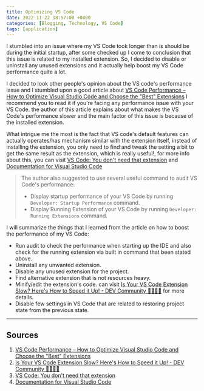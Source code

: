 ```yaml
---
title: Optimizing VS Code
date: 2022-11-22 18:57:00 +0800
categories: [Blogging, Technology, VS Code]
tags: [application]
---
```


I stumbled into an issue where my VS Code took longer than is should be during the initial startup, after some checked up I come to conclusion that this issue is related to my installed extension. So, I decided to disable or uninstall any unused extensions and it actually help boost my VS Code performance quite a lot.

I decided to look other people's opinion about the VS code's performance issue and I stumbled upon a good article about [VS Code Performance – How to Optimize Visual Studio Code and Choose the "Best" Extensions](https://www.freecodecamp.org/news/optimize-vscode-performance-best-extensions/) I recommend you to read it if you're facing any performance issue with your VS Code.
the author of this article explains about what makes the VS Code's performance slower and the main factor of this issue is because of the installed extension.

What intrigue me the most is the fact that VS code's default features can actually operates/has mechanism similar with the extension itself, instead of installing the extension, you only need to find and tweak the setting a bit to get the same result as the extension, which is really useful!, for more info about this, you can visit [VS Code: You don't need that extension](https://www.roboleary.net/vscode/2020/08/05/dont-need-extensions.html) and [Documentation for Visual Studio Code](https://code.visualstudio.com/Docs)

>The author also suggested to use several useful command to audit VS Code's performance:
>
> - Display startup performance of your VS Code by running `Developer: Startup Performance` command.
> - Display Running Extension of your VS Code by running `Developer: Running Extensions` command.

I will summarize the things that I learned from the article on how to boost the performance of my VS Code:

- Run audit to check the performance when starting up the IDE and also check for the running extension via built in command that been stated above.
- Uninstall any unwanted extension.
- Disable any unused extension for the project.
- Find alternative extension that is not resources heavy.
- Minify/edit the extension's code. can visit [Is Your VS Code Extension Slow? Here's How to Speed it Up! - DEV Community 👩‍💻👨‍💻](https://dev.to/azure/is-your-vs-code-extension-slow-heres-how-to-speed-it-up-4d66) for more details.
- Disable few settings in VS Code that are related to restoring project state from the previous state.

---

## Sources

1. [VS Code Performance – How to Optimize Visual Studio Code and Choose the "Best" Extensions](https://www.freecodecamp.org/news/optimize-vscode-performance-best-extensions/)
2. [Is Your VS Code Extension Slow? Here's How to Speed it Up! - DEV Community 👩‍💻👨‍💻](https://dev.to/azure/is-your-vs-code-extension-slow-heres-how-to-speed-it-up-4d66)
3. [VS Code: You don't need that extension](https://www.roboleary.net/vscode/2020/08/05/dont-need-extensions.html)
4. [Documentation for Visual Studio Code](https://code.visualstudio.com/Docs)
